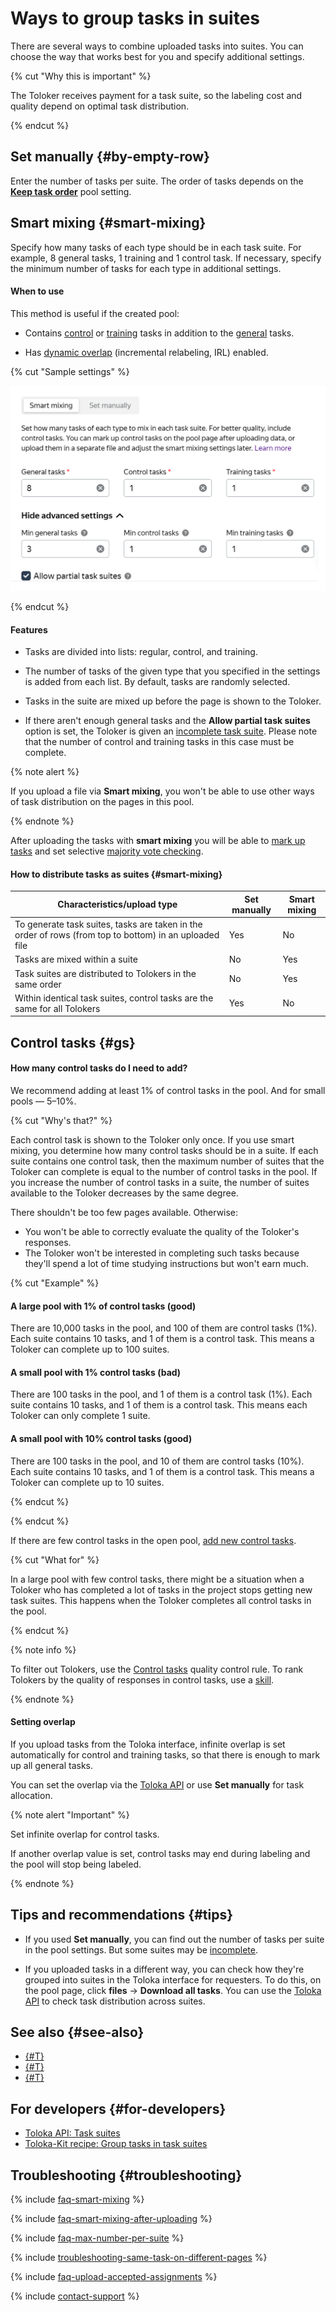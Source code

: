 # Ways to group tasks in suites

There are several ways to combine uploaded tasks into suites. You can choose the way that works best for you and specify additional settings.

{% cut "Why this is important" %}

The Toloker receives payment for a task suite, so the labeling cost and quality depend on optimal task distribution.

{% endcut %}

## Set manually {#by-empty-row}

Enter the number of tasks per suite. The order of tasks depends on the [**Keep task order**](pool-main.md) pool setting.

## Smart mixing {#smart-mixing}

Specify how many tasks of each type should be in each task suite. For example, 8 general tasks, 1 training and 1 control task. If necessary, specify the minimum number of tasks for each type in additional settings.

#### When to use

This method is useful if the created pool:

- Contains [control](../../glossary.md#control-task) or [training](../../glossary.md#training-task) tasks in addition to the [general](../../glossary.md#general-task) tasks.

- Has [dynamic overlap](dynamic-overlap.md) (incremental relabeling, IRL) enabled.

{% cut "Sample settings" %}

![](../_images/location-job/task-upload/method-uploading-tasks.png)

{% endcut %}

#### Features

- Tasks are divided into lists: regular, control, and training.

- The number of tasks of the given type that you specified in the settings is added from each list. By default, tasks are randomly selected.

- Tasks in the suite are mixed up before the page is shown to the Toloker.

- If there aren't enough general tasks and the **Allow partial task suites** option is set, the Toloker is given an [incomplete task suite](../../glossary.md#incomplete-task-suite). Please note that the number of control and training tasks in this case must be complete.

{% note alert %}

If you upload a file via **Smart mixing**, you won't be able to use other ways of task distribution on the pages in this pool.

{% endnote %}

After uploading the tasks with **smart mixing** you will be able to [mark up tasks](task_markup.md) and set selective [majority vote checking](mvote.md).

#### How to distribute tasks as suites {#smart-mixing}

| Characteristics/upload type                                                                            | Set manually | Smart mixing |
|--------------------------------------------------------------------------------------------------------|--------------|--------------|
| To generate task suites, tasks are taken in the order of rows (from top to bottom) in an uploaded file | Yes          | No           |
| Tasks are mixed within a suite                                                                         | No           | Yes          |
| Task suites are distributed to Tolokers in the same order                                              | No           | Yes          |
| Within identical task suites, control tasks are the same for all Tolokers                              | Yes          | No           |

## Control tasks {#gs}

#### How many control tasks do I need to add?

We recommend adding at least 1% of control tasks in the pool. And for small pools — 5–10%.

{% cut "Why's that?" %}

Each control task is shown to the Toloker only once. If you use smart mixing, you determine how many control tasks should be in a suite. If each suite contains one control task, then the maximum number of suites that the Toloker can complete is equal to the number of control tasks in the pool. If you increase the number of control tasks in a suite, the number of suites available to the Toloker decreases by the same degree.

There shouldn't be too few pages available. Otherwise:

- You won't be able to correctly evaluate the quality of the Toloker's responses.
- The Toloker won't be interested in completing such tasks because they'll spend a lot of time studying instructions but won't earn much.

{% cut "Example" %}

#### A large pool with 1% of control tasks (good)

There are 10,000 tasks in the pool, and 100 of them are control tasks (1%). Each suite contains 10 tasks, and 1 of them is a control task. This means a Toloker can complete up to 100 suites.

#### A small pool with 1% control tasks (bad)

There are 100 tasks in the pool, and 1 of them is a control task (1%). Each suite contains 10 tasks, and 1 of them is a control task. This means each Toloker can only complete 1 suite.

#### A small pool with 10% control tasks (good)

There are 100 tasks in the pool, and 10 of them are control tasks (10%). Each suite contains 10 tasks, and 1 of them is a control task. This means a Toloker can complete up to 10 suites.

{% endcut %}

{% endcut %}

If there are few control tasks in the open pool, [add new control tasks](../troubleshooting/troubleshooting.md#add-gs).

{% cut "What for" %}

In a large pool with few control tasks, there might be a situation when a Toloker who has completed a lot of tasks in the project stops getting new task suites. This happens when the Toloker completes all control tasks in the pool.

{% endcut %}

{% note info %}

To filter out Tolokers, use the [Control tasks](control.md) quality control rule. To rank Tolokers by the quality of responses in control tasks, use a [skill](nav.md).

{% endnote %}

#### Setting overlap

If you upload tasks from the Toloka interface, infinite overlap is set automatically for control and training tasks, so that there is enough to mark up all general tasks.

You can set the overlap via the [Toloka API](../../glossary.md#toloka-api) or use **Set manually** for task allocation.

{% note alert "Important" %}

Set infinite overlap for control tasks.

If another overlap value is set, control tasks may end during labeling and the pool will stop being labeled.

{% endnote %}

## Tips and recommendations {#tips}

- If you used **Set manually**, you can find out the number of tasks per suite in the pool settings. But some suites may be [incomplete](../../glossary.md#incomplete-task-suite).

- If you uploaded tasks in a different way, you can check how they're grouped into suites in the Toloka interface for requesters. To do this, on the pool page, click **files** → **Download all tasks**. You can use the [Toloka API](../../glossary.md#toloka-api) to check task distribution across suites.

## See also {#see-also}

- [{#T}](train.md)
- [{#T}](task_markup.md)
- [{#T}](dynamic-overlap.md)

## For developers {#for-developers}

- [Toloka API: Task suites](../../api/concepts/task-suite.md)
- [Toloka-Kit recipe: Group tasks in task suites](../../toloka-kit/recipes/create-task-suite.md)

## Troubleshooting {#troubleshooting}

{% include [faq-smart-mixing](../_includes/faq/adding-tasks-to-the-pool/smart-mixing.md) %}

{% include [faq-smart-mixing-after-uploading](../_includes/faq/adding-tasks-to-the-pool/smart-mixing-after-uploading.md) %}

{% include [faq-max-number-per-suite](../_includes/faq/adding-tasks-to-the-pool/max-number-per-suite.md) %}

{% include [troubleshooting-same-task-on-different-pages](../_includes/troubleshooting/adding-tasks-to-the-pool/same-task-on-different-pages.md) %}

{% include [faq-upload-accepted-assignments](../_includes/faq/adding-tasks-to-the-pool/upload-accepted-assignments.md) %}

{% include [contact-support](../_includes/contact-support.md) %}